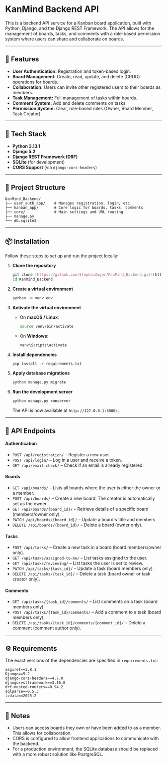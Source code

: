 # KanMind Backend API

This is a backend API service for a Kanban board application, built with Python, Django, and the Django REST Framework. The API allows for the management of boards, tasks, and comments with a role-based permission system where users can share and collaborate on boards.

---

## 🔧 Features

-   **User Authentication:** Registration and token-based login.
-   **Board Management:** Create, read, update, and delete (CRUD) operations for boards.
-   **Collaboration:** Users can invite other registered users to their boards as members.
-   **Task Management:** Full management of tasks within boards.
-   **Comment System:** Add and delete comments on tasks.
-   **Permission System:** Clear, role-based rules (Owner, Board Member, Task Creator).

---

## 🚀 Tech Stack

-   **Python 3.13.1**
-   **Django 5.2**
-   **Django REST Framework (DRF)**
-   **SQLite** (for development)
-   **CORS Support** (via `django-cors-headers`)

---

## 📁 Project Structure

```
KanMind_Backend/
├── user_auth_app/    # Manages registration, login, etc.
├── kanban_app/       # Core logic for boards, tasks, comments
├── core/             # Main settings and URL routing
├── manage.py
└── db.sqlite3
```

---

## 📦 Installation

Follow these steps to set up and run the project locally:

1.  **Clone the repository**
    ```bash
    git clone [https://github.com/StephanZager/KanMind_Backend.git](https://github.com/StephanZager/KanMind_Backend.git)
    cd KanMind_Backend
    ```

2.  **Create a virtual environment**
    ```bash
    python -m venv env
    ```

3.  **Activate the virtual environment**
    -   On **macOS / Linux**:
        ```bash
        source venv/bin/activate
        ```
    -   On **Windows**:
        ```bash
        venv\Scripts\activate
        ```

4.  **Install dependencies**
    ```bash
    pip install -r requirements.txt
    ```

5.  **Apply database migrations**
    ```bash
    python manage.py migrate
    ```

6.  **Run the development server**
    ```bash
    python manage.py runserver
    ```
    The API is now available at `http://127.0.0.1:8000/`.

---

## 🔑 API Endpoints

#### Authentication
-   `POST /api/registration/` – Register a new user.
-   `POST /api/login/` – Log in a user and receive a token.
-   `GET /api/email-check/` – Check if an email is already registered.

#### Boards
-   `GET /api/boards/` – Lists all boards where the user is either the owner or a member.
-   `POST /api/boards/` – Create a new board. The creator is automatically set as the owner.
-   `GET /api/boards/{board_id}/` – Retrieve details of a specific board (members/owner only).
-   `PATCH /api/boards/{board_id}/` – Update a board's title and members.
-   `DELETE /api/boards/{board_id}/` – Delete a board (owner only).

#### Tasks
-   `POST /api/tasks/` – Create a new task in a board (board members/owner only).
-   `GET /api/tasks/assigned-to-me/` – List tasks assigned to the user.
-   `GET /api/tasks/reviewing/` – List tasks the user is set to review.
-   `PATCH /api/tasks/{task_id}/` – Update a task (board members only).
-   `DELETE /api/tasks/{task_id}/` – Delete a task (board owner or task creator only).

#### Comments
-   `GET /api/tasks/{task_id}/comments/` – List comments on a task (board members only).
-   `POST /api/tasks/{task_id}/comments/` – Add a comment to a task (board members only).
-   `DELETE /api/tasks/{task_id}/comments/{comment_id}/` – Delete a comment (comment author only).

---

## ⚙️ Requirements

The exact versions of the dependencies are specified in `requirements.txt`:
```
asgiref==3.8.1
Django==5.2
django-cors-headers==4.7.0
djangorestframework==3.16.0
drf-nested-routers==0.94.2
sqlparse==0.5.3
tzdata==2025.2
```

---

## 📌 Notes

-   Users can access boards they own or have been added to as a member. This allows for collaboration.
-   CORS is configured to allow frontend applications to communicate with the backend.
-   For a production environment, the SQLite database should be replaced with a more robust solution like PostgreSQL.
